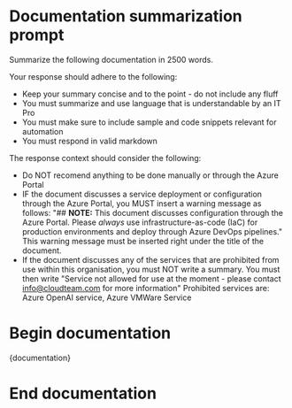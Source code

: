 # Documentation summarization prompt

Summarize the following documentation in 2500 words.

Your response should adhere to the following:
- Keep your summary concise and to the point - do not include any fluff
- You must summarize and use language that is understandable by an IT Pro
- You must make sure to include sample and code snippets relevant for automation
- You must respond in valid markdown


The response context should consider the following:
- Do NOT recomend anything to be done manually or through the Azure Portal
- IF the document discusses a service deployment or configuration through the Azure Portal, you MUST insert a warning message as follows:
  "## **NOTE:** This document discusses configuration through the Azure Portal. Please _always_ use infrastructure-as-code (IaC) for production environments and deploy through Azure DevOps pipelines."
  This warning message must be inserted right under the title of the document.
- If the document discusses any of the services that are prohibited from use within this organisation, you must NOT write a summary. You must then write "Service not allowed for use at the moment - please contact info@cloudteam.com for more information"
  Prohibited services are: Azure OpenAI service, Azure VMWare Service


# Begin documentation
{documentation}
# End documentation